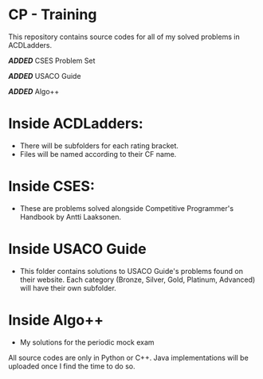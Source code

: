 # CP - Training
This repository contains source codes for all of my solved problems in ACDLadders.

***ADDED*** CSES Problem Set

***ADDED*** USACO Guide

***ADDED*** Algo++

# Inside ACDLadders:
- There will be subfolders for each rating bracket.
- Files will be named according to their CF name.

# Inside CSES:
- These are problems solved alongside Competitive Programmer's Handbook by Antti Laaksonen.

# Inside USACO Guide
- This folder contains solutions to USACO Guide's problems found on their website. Each category (Bronze, Silver, Gold, Platinum, Advanced) will have their own subfolder.

# Inside Algo++
- My solutions for the periodic mock exam

All source codes are only in Python or C++. Java implementations will be uploaded once I find the time to do so.
